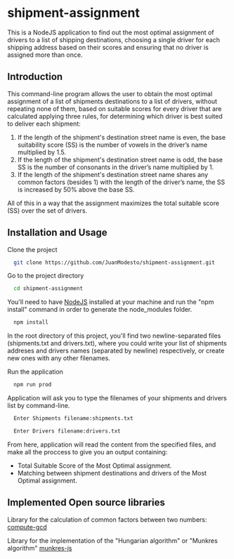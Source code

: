# shipment-assignment
This is a NodeJS application to find out the most optimal assignment of drivers to a list of shipping destinations, choosing a single driver for each shipping address based on their scores and ensuring that no driver is assigned more than once.

## Introduction

This command-line program allows the user to obtain the most optimal assignment of a list of shipments destinations to a list of drivers, without repeating none of them, based on suitable scores for every driver that are calculated applying three rules, for determining which driver is best suited to deliver each shipment:

1. If the length of the shipment's destination street name is even, the base suitability score (SS) is the number of vowels in the driver’s name multiplied by 1.5.
2. If the length of the shipment's destination street name is odd, the base SS is the number of consonants in the driver’s name multiplied by 1.
3. If the length of the shipment's destination street name shares any common factors (besides 1) with the length of the driver’s name, the SS is increased by 50% above the base SS.

All of this in a way that the assignment maximizes the total suitable score (SS) over the set of drivers.


## Installation and Usage

Clone the project

```bash
  git clone https://github.com/JuanModesto/shipment-assignment.git
```

Go to the project directory

```bash
  cd shipment-assignment
```

You'll need to have [NodeJS](https://nodejs.org/en) installed at your machine and run the "npm install" command in order to generate the node_modules folder.

```bash
  npm install
```

In the root directory of this project, you'll find two newline-separated files (shipments.txt and drivers.txt), where you could write your list of shipments addreses and drivers names (separated by newline) respectively, or create new ones with any other filenames.


Run the application

```bash
  npm run prod
```

Application will ask you to type the filenames of your shipments and drivers list by command-line.
```bash
  Enter Shipments filename:shipments.txt
```

```bash
  Enter Drivers filename:drivers.txt
```

From here, application will read the content from the specified files, and make all the proccess to give you an output containing:
- Total Suitable Score of the Most Optimal assignment.
- Matching between shipment destinations and drivers of the Most Optimal assignment.

## Implemented Open source libraries
Library for the calculation of common factors between two numbers: [compute-gcd](https://www.npmjs.com/package/compute-gcd)

Library for the implementation of the "Hungarian algorithm" or "Munkres algorithm" [munkres-js](https://www.npmjs.com/package/munkres-js)

